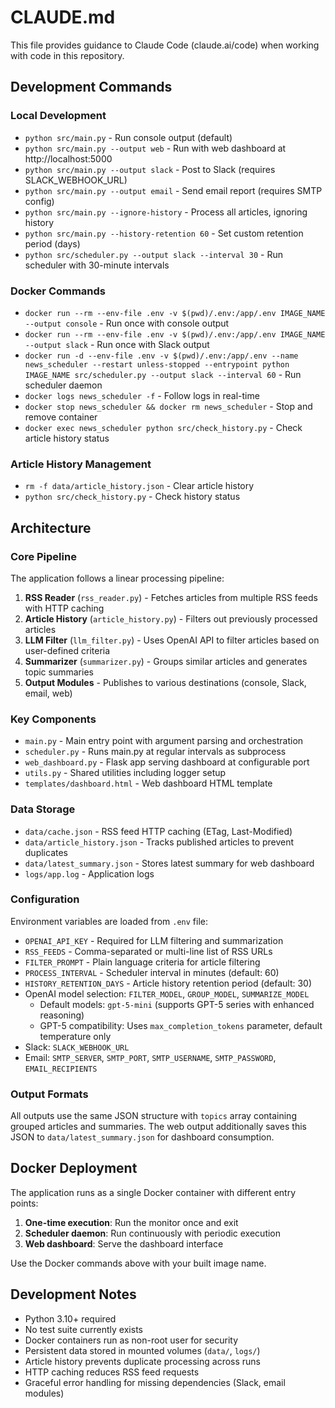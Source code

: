 # CLAUDE.md

This file provides guidance to Claude Code (claude.ai/code) when working with code in this repository.

## Development Commands

### Local Development
- `python src/main.py` - Run console output (default)
- `python src/main.py --output web` - Run with web dashboard at http://localhost:5000
- `python src/main.py --output slack` - Post to Slack (requires SLACK_WEBHOOK_URL)
- `python src/main.py --output email` - Send email report (requires SMTP config)
- `python src/main.py --ignore-history` - Process all articles, ignoring history
- `python src/main.py --history-retention 60` - Set custom retention period (days)
- `python src/scheduler.py --output slack --interval 30` - Run scheduler with 30-minute intervals

### Docker Commands
- `docker run --rm --env-file .env -v $(pwd)/.env:/app/.env IMAGE_NAME --output console` - Run once with console output
- `docker run --rm --env-file .env -v $(pwd)/.env:/app/.env IMAGE_NAME --output slack` - Run once with Slack output
- `docker run -d --env-file .env -v $(pwd)/.env:/app/.env --name news_scheduler --restart unless-stopped --entrypoint python IMAGE_NAME src/scheduler.py --output slack --interval 60` - Run scheduler daemon
- `docker logs news_scheduler -f` - Follow logs in real-time
- `docker stop news_scheduler && docker rm news_scheduler` - Stop and remove container
- `docker exec news_scheduler python src/check_history.py` - Check article history status

### Article History Management
- `rm -f data/article_history.json` - Clear article history
- `python src/check_history.py` - Check history status

## Architecture

### Core Pipeline
The application follows a linear processing pipeline:
1. **RSS Reader** (`rss_reader.py`) - Fetches articles from multiple RSS feeds with HTTP caching
2. **Article History** (`article_history.py`) - Filters out previously processed articles
3. **LLM Filter** (`llm_filter.py`) - Uses OpenAI API to filter articles based on user-defined criteria
4. **Summarizer** (`summarizer.py`) - Groups similar articles and generates topic summaries
5. **Output Modules** - Publishes to various destinations (console, Slack, email, web)

### Key Components
- `main.py` - Main entry point with argument parsing and orchestration
- `scheduler.py` - Runs main.py at regular intervals as subprocess
- `web_dashboard.py` - Flask app serving dashboard at configurable port
- `utils.py` - Shared utilities including logger setup
- `templates/dashboard.html` - Web dashboard HTML template

### Data Storage
- `data/cache.json` - RSS feed HTTP caching (ETag, Last-Modified)
- `data/article_history.json` - Tracks published articles to prevent duplicates
- `data/latest_summary.json` - Stores latest summary for web dashboard
- `logs/app.log` - Application logs

### Configuration
Environment variables are loaded from `.env` file:
- `OPENAI_API_KEY` - Required for LLM filtering and summarization
- `RSS_FEEDS` - Comma-separated or multi-line list of RSS URLs
- `FILTER_PROMPT` - Plain language criteria for article filtering
- `PROCESS_INTERVAL` - Scheduler interval in minutes (default: 60)
- `HISTORY_RETENTION_DAYS` - Article history retention period (default: 30)
- OpenAI model selection: `FILTER_MODEL`, `GROUP_MODEL`, `SUMMARIZE_MODEL`
  - Default models: `gpt-5-mini` (supports GPT-5 series with enhanced reasoning)
  - GPT-5 compatibility: Uses `max_completion_tokens` parameter, default temperature only
- Slack: `SLACK_WEBHOOK_URL`
- Email: `SMTP_SERVER`, `SMTP_PORT`, `SMTP_USERNAME`, `SMTP_PASSWORD`, `EMAIL_RECIPIENTS`

### Output Formats
All outputs use the same JSON structure with `topics` array containing grouped articles and summaries. The web output additionally saves this JSON to `data/latest_summary.json` for dashboard consumption.

## Docker Deployment

The application runs as a single Docker container with different entry points:

1. **One-time execution**: Run the monitor once and exit
2. **Scheduler daemon**: Run continuously with periodic execution  
3. **Web dashboard**: Serve the dashboard interface

Use the Docker commands above with your built image name.

## Development Notes
- Python 3.10+ required
- No test suite currently exists
- Docker containers run as non-root user for security
- Persistent data stored in mounted volumes (`data/`, `logs/`)
- Article history prevents duplicate processing across runs
- HTTP caching reduces RSS feed requests
- Graceful error handling for missing dependencies (Slack, email modules)